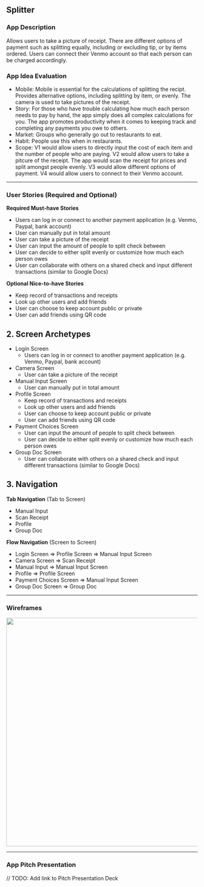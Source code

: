 ## Splitter

### App Description
Allows users to take a picture of receipt. There are different options of payment such as splitting equally, including or excluding tip, or by items ordered. Users can connect their Venmo account so that each person can be charged accordingly.

### App Idea Evaluation

- Mobile: Mobile is essential for the calculations of splitting the recipt. Provides alternative options, including splitting by item, or evenly. The camera is used to take pictures of the receipt.
- Story: For those who have trouble calculating how much each person needs to pay by hand, the app simply does all complex calculations for you. The app promotes productivity when it comes to keeping track and completing any payments you owe to others.
- Market: Groups who generally go out to restaurants to eat.
- Habit: People use this when in restaurants.
- Scope:  V1 would allow users to directly input the cost of each item and the number of people who are paying. V2 would allow users to take a pitcure of the receipt. The app would scan the receipt for prices and split amongst people evenly. V3 would allow different options of payment. V4 would allow users to connect to their Venmo account.

---

### User Stories (Required and Optional)

**Required Must-have Stories**

 * Users can log in or connect to another payment application (e.g. Venmo, Paypal, bank account)
 * User can manually put in total amount
 * User can take a picture of the receipt
 * User can input the amount of people to split check between
 * User can decide to either split evenly or customize how much each person owes
 * User can collaborate with others on a shared check and input different transactions (similar to Google Docs)

**Optional Nice-to-have Stories**

 * Keep record of transactions and receipts
 * Look up other users and add friends
 * User can choose to keep account public or private
 * User can add friends using QR code

## 2. Screen Archetypes

 * Login Screen
   * Users can log in or connect to another payment application (e.g. Venmo, Paypal, bank account)
 * Camera Screen
   * User can take a picture of the receipt
 * Manual Input Screen
   * User can manually put in total amount
 * Profile Screen
   * Keep record of transactions and receipts
   * Look up other users and add friends
   * User can choose to keep account public or private
   * User can add friends using QR code
 * Payment Choices Screen
   * User can input the amount of people to split check between
   * User can decide to either split evenly or customize how much each person owes
 * Group Doc Screen
   * User can collaborate with others on a shared check and input different transactions (similar to Google Docs)
    
## 3. Navigation

**Tab Navigation** (Tab to Screen)

 * Manual Input
 * Scan Receipt
 * Profile
 * Group Doc

**Flow Navigation** (Screen to Screen)

 * Login Screen
   => Profile Screen
     => Manual Input Screen
 * Camera Screen
   => Scan Receipt
 * Manual Input 
   => Manual Input Screen
 * Profile 
   => Profile Screen
 * Payment Choices Screen
   => Manual Input Screen
 * Group Doc Screen
   => Group Doc
---

### Wireframes
<img src="https://imgur.com/uYpa6cp" width=600><br>

---

### App Pitch Presentation
// TODO: Add link to Pitch Presentation Deck
